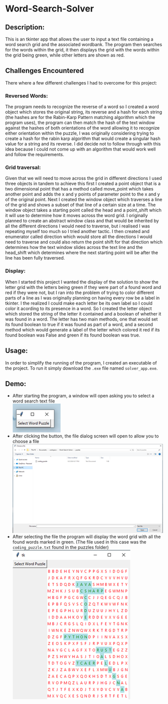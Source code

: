 # Word-Search-Solver
## Description:
This is an tkinter app that allows the user to input a text file containing a word search grid and the associated wordbank.
The program then searches for the words within the grid, it then displays the grid with the words within the grid being green,
while other letters are shown as red.
## Challenges Encountered
There where a few different challenges I had to overcome for this project:
### Reversed Words:
The program needs to recognize the reverse of a word so I created a word object which stores the original string, its reverse and a hash for each string (the hashes are for the Rabin-Karp Pattern matching algorithm which the program uses), the program can then match the hash of the text window against the hashes of both orientations of the word allowing it to recognize either orientation within the puzzle, I was originally considering trying to create a hash for the rabin karp algorithm that would create a singular hash value for a string and its reverse. I did decide not to follow through with this idea because I could not come up with an algorithm that would work well and follow the requirements.
### Grid traversal:
Given that we will need to move across the grid in different directions I used three objects in tandem to achieve this first I created a point object that is a two dimensional point that has a method called move_point which takes another point and adds the x and y points of parameter point to the x and y of the original point. Next I created the window object which traverses a line of the grid and shows a subset of that line of a certain size at a time. The window object takes a starting point called the head and a point_shift which it will use to determine how it moves across the word grid. I originally planned to create an abstract window class and that would be inherited by all the different directions I would need to traverse, but i realised I was repeating myself too much so I tried another tactic. I then created and enumerator called direction which would store all the directions I would need to traverse and could also return the point shift for that direction which determines how the text window slides across the text line and the head_shift which determines where the next starting point will be after the line has been fully traversed.
### Display:
When I started this project I wanted the display of the solution to show the letter grid with the letters being green if they were part of a found word and red if they were not, but I ran into the problem of trying to color different parts of a line as I was originally planning on having every row be a label in tkinter. I the realized I could make each letter be its own label so I could color it acording to its presence in a word. So I created the letter object which stored the string of the letter it contained and a boolean of whether it was found in a word. The letter has two main methods, one that would set its found boolean to true if it was found as part of a word, and a second method which would generate a label of the letter which colored it red if its found boolean was False and green if its found boolean was true.
## Usage:
In order to simplify the running of the program, I created an executable of the project. To run it simply download the `.exe` file named `solver_app.exe`.
## Demo:
* After starting the program, a window will open asking you to select a word search text file\
![opening file screen](images/file_selector.png)
* After clicking the button, the file dialog screen will open to allow you to choose a file\
![picking a file screen](images/file_dialog.png)
* After selecting the file the program will display the word grid with all the found words marked in green. (The file used in this case was the `coding_puzzle.txt` found in the puzzles folder)\
![picking a file screen](images/final_screen.png)
